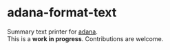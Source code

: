 # adana-format-text

Summary text printer for [adana].  
This is a **work in progress**. Contributions are welcome.

[adana]: https://github.com/adana-coverage/babel-plugin-transform-adana

